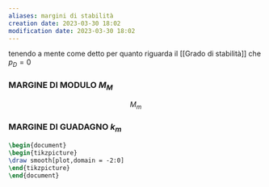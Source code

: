 ```yaml
---
aliases: margini di stabilità
creation date: 2023-03-30 18:02
modification date: 2023-03-30 18:02
---
```

tenendo a mente come detto per quanto riguarda il [[Grado di stabilità]] che $p_{D}=0$
### MARGINE DI MODULO $M_{M}$

$$
M_{m}
$$

### MARGINE DI GUADAGNO $k_{m}$ 

```tikz
\begin{document}
\begin{tikzpicture}
\draw smooth[plot,domain = -2:0]
\end{tikzpicture}
\end{document}
```